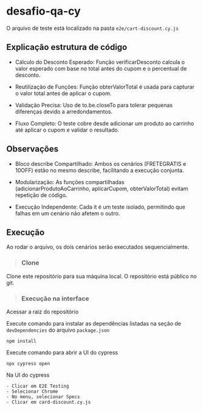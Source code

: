 # desafio-qa-cy

O arquivo de teste está localizado na pasta `e2e/cart-discount.cy.js`

## Explicação estrutura de código
- Cálculo do Desconto Esperado:
Função verificarDesconto calcula o valor esperado com base no total antes do cupom e o percentual de desconto.

- Reutilização de Funções:
Função obterValorTotal é usada para capturar o valor total antes de aplicar o cupom.

- Validação Precisa:
Uso de to.be.closeTo para tolerar pequenas diferenças devido a arredondamentos.

- Fluxo Completo:
O teste cobre desde adicionar um produto ao carrinho até aplicar o cupom e validar o resultado.

## Observações
- Bloco describe Compartilhado:
Ambos os cenários (FRETEGRATIS e 10OFF) estão no mesmo describe, facilitando a execução conjunta.

- Modularização:
As funções compartilhadas (adicionarProdutoAoCarrinho, aplicarCupom, obterValorTotal) evitam repetição de código.

- Execução Independente:
Cada it é um teste isolado, permitindo que falhas em um cenário não afetem o outro.

## Execução
Ao rodar o arquivo, os dois cenários serão executados sequencialmente.

>### Clone

Clone este repositório para sua máquina local. O repositório está público no git.

>### Execução na interface

Acessar a raiz do repositório

Execute comando para instalar as dependências listadas na seção de `devDependencies` do arquivo `package.json`

```
npm install
```

Execute comando para abrir a UI do cypress
```
npx cypress open
```

Na UI do cypress
```
- Clicar em E2E Testing
- Selecionar Chrome
- No menu, selecionar Specs
- Clicar em card-discount.cy.js
```
